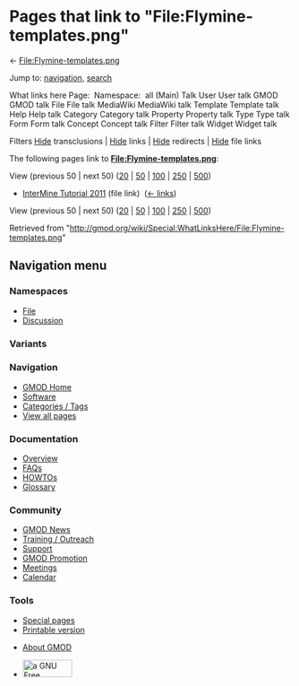 <div id="mw-page-base" class="noprint">

</div>

<div id="mw-head-base" class="noprint">

</div>

<div id="content" class="mw-body" role="main">

<span id="top"></span>

<div id="mw-js-message" style="display:none;">

</div>



# <span dir="auto">Pages that link to "File:Flymine-templates.png"</span>

<div id="bodyContent">

<div id="contentSub">

←
[File:Flymine-templates.png](/wiki/File:Flymine-templates.png "File:Flymine-templates.png")

</div>

<div id="jump-to-nav" class="mw-jump">

Jump to: [navigation](#mw-navigation), [search](#p-search)

</div>

<div id="mw-content-text">

What links here Page:  Namespace:  all (Main) Talk User User talk GMOD
GMOD talk File File talk MediaWiki MediaWiki talk Template Template talk
Help Help talk Category Category talk Property Property talk Type Type
talk Form Form talk Concept Concept talk Filter Filter talk Widget
Widget talk

Filters
[Hide](/mediawiki/index.php?title=Special:WhatLinksHere/File:Flymine-templates.png&hidetrans=1 "Special:WhatLinksHere/File:Flymine-templates.png")
transclusions \|
[Hide](/mediawiki/index.php?title=Special:WhatLinksHere/File:Flymine-templates.png&hidelinks=1 "Special:WhatLinksHere/File:Flymine-templates.png")
links \|
[Hide](/mediawiki/index.php?title=Special:WhatLinksHere/File:Flymine-templates.png&hideredirs=1 "Special:WhatLinksHere/File:Flymine-templates.png")
redirects \|
[Hide](/mediawiki/index.php?title=Special:WhatLinksHere/File:Flymine-templates.png&hideimages=1 "Special:WhatLinksHere/File:Flymine-templates.png")
file links

The following pages link to
**[File:Flymine-templates.png](/wiki/File:Flymine-templates.png "File:Flymine-templates.png")**:

View (previous 50 \| next 50)
([20](/mediawiki/index.php?title=Special:WhatLinksHere/File:Flymine-templates.png&limit=20 "Special:WhatLinksHere/File:Flymine-templates.png")
\|
[50](/mediawiki/index.php?title=Special:WhatLinksHere/File:Flymine-templates.png&limit=50 "Special:WhatLinksHere/File:Flymine-templates.png")
\|
[100](/mediawiki/index.php?title=Special:WhatLinksHere/File:Flymine-templates.png&limit=100 "Special:WhatLinksHere/File:Flymine-templates.png")
\|
[250](/mediawiki/index.php?title=Special:WhatLinksHere/File:Flymine-templates.png&limit=250 "Special:WhatLinksHere/File:Flymine-templates.png")
\|
[500](/mediawiki/index.php?title=Special:WhatLinksHere/File:Flymine-templates.png&limit=500 "Special:WhatLinksHere/File:Flymine-templates.png"))

- [InterMine Tutorial
  2011](/wiki/InterMine_Tutorial_2011 "InterMine Tutorial 2011") (file
  link) ‎ <span class="mw-whatlinkshere-tools">([←
  links](/mediawiki/index.php?title=Special:WhatLinksHere&target=InterMine+Tutorial+2011 "Special:WhatLinksHere"))</span>

View (previous 50 \| next 50)
([20](/mediawiki/index.php?title=Special:WhatLinksHere/File:Flymine-templates.png&limit=20 "Special:WhatLinksHere/File:Flymine-templates.png")
\|
[50](/mediawiki/index.php?title=Special:WhatLinksHere/File:Flymine-templates.png&limit=50 "Special:WhatLinksHere/File:Flymine-templates.png")
\|
[100](/mediawiki/index.php?title=Special:WhatLinksHere/File:Flymine-templates.png&limit=100 "Special:WhatLinksHere/File:Flymine-templates.png")
\|
[250](/mediawiki/index.php?title=Special:WhatLinksHere/File:Flymine-templates.png&limit=250 "Special:WhatLinksHere/File:Flymine-templates.png")
\|
[500](/mediawiki/index.php?title=Special:WhatLinksHere/File:Flymine-templates.png&limit=500 "Special:WhatLinksHere/File:Flymine-templates.png"))

</div>

<div class="printfooter">

Retrieved from
"<http://gmod.org/wiki/Special:WhatLinksHere/File:Flymine-templates.png>"

</div>

<div id="catlinks" class="catlinks catlinks-allhidden">

</div>

<div class="visualClear">

</div>

</div>

</div>

<div id="mw-navigation">

## Navigation menu

<div id="mw-head">



<div id="left-navigation">

<div id="p-namespaces" class="vectorTabs" role="navigation"
aria-labelledby="p-namespaces-label">

### Namespaces

- <span id="ca-nstab-image"><a href="/wiki/File:Flymine-templates.png" accesskey="c"
  title="View the file page [c]">File</a></span>
- <span id="ca-talk"><a
  href="/mediawiki/index.php?title=File_talk:Flymine-templates.png&amp;action=edit&amp;redlink=1"
  accesskey="t"
  title="Discussion about the content page [t]">Discussion</a></span>

</div>

<div id="p-variants" class="vectorMenu emptyPortlet" role="navigation"
aria-labelledby="p-variants-label">

### 

### Variants[](#)

<div class="menu">

</div>

</div>

</div>

<div id="right-navigation">





</div>



</div>

</div>

</div>

<div id="mw-panel">

<div id="p-logo" role="banner">

<a href="/wiki/Main_Page"
style="background-image: url(http://gmod.org/images/GMOD-cogs.png);"
title="Visit the main page"></a>

</div>

<div id="p-Navigation" class="portal" role="navigation"
aria-labelledby="p-Navigation-label">

### Navigation

<div class="body">

- <span id="n-GMOD-Home">[GMOD Home](/wiki/Main_Page)</span>
- <span id="n-Software">[Software](/wiki/GMOD_Components)</span>
- <span id="n-Categories-.2F-Tags">[Categories /
  Tags](/wiki/Categories)</span>
- <span id="n-View-all-pages">[View all
  pages](/wiki/Special:AllPages)</span>

</div>

</div>

<div id="p-Documentation" class="portal" role="navigation"
aria-labelledby="p-Documentation-label">

### Documentation

<div class="body">

- <span id="n-Overview">[Overview](/wiki/Overview)</span>
- <span id="n-FAQs">[FAQs](/wiki/Category:FAQ)</span>
- <span id="n-HOWTOs">[HOWTOs](/wiki/Category:HOWTO)</span>
- <span id="n-Glossary">[Glossary](/wiki/Glossary)</span>

</div>

</div>

<div id="p-Community" class="portal" role="navigation"
aria-labelledby="p-Community-label">

### Community

<div class="body">

- <span id="n-GMOD-News">[GMOD News](/wiki/GMOD_News)</span>
- <span id="n-Training-.2F-Outreach">[Training /
  Outreach](/wiki/Training_and_Outreach)</span>
- <span id="n-Support">[Support](/wiki/Support)</span>
- <span id="n-GMOD-Promotion">[GMOD
  Promotion](/wiki/GMOD_Promotion)</span>
- <span id="n-Meetings">[Meetings](/wiki/Meetings)</span>
- <span id="n-Calendar">[Calendar](/wiki/Calendar)</span>

</div>

</div>

<div id="p-tb" class="portal" role="navigation"
aria-labelledby="p-tb-label">

### Tools

<div class="body">

- <span id="t-specialpages"><a href="/wiki/Special:SpecialPages" accesskey="q"
  title="A list of all special pages [q]">Special pages</a></span>
- <span id="t-print"><a
  href="/mediawiki/index.php?title=Special:WhatLinksHere/File:Flymine-templates.png&amp;printable=yes"
  rel="alternate" accesskey="p"
  title="Printable version of this page [p]">Printable version</a></span>

</div>

</div>

</div>

</div>

<div id="footer" role="contentinfo">

- <span id="footer-places-about">[About
  GMOD](/wiki/GMOD:About "GMOD:About")</span>

<!-- -->

- <span id="footer-copyrightico">[<img src="http://www.gnu.org/graphics/gfdl-logo-small.png" width="88"
  height="31" alt="a GNU Free Documentation License" />](http://www.gnu.org/licenses/fdl-1.3.html)</span>


<div style="clear:both">

</div>

</div>

